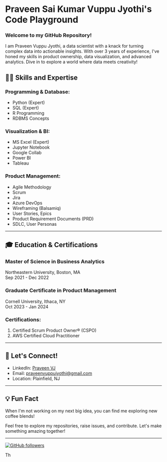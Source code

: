 # Praveen Sai Kumar Vuppu Jyothi's Code Playground 

### Welcome to my GitHub Repository!

I am Praveen Vuppu Jyothi, a data scientist with a knack for turning complex data into actionable insights. With over 3 years of experience,
I've honed my skills in product ownership, data visualization, and advanced analytics. Dive in to explore a world where data meets creativity!

## 🧑‍💻 Skills and Expertise

### Programming & Database:
- Python (Expert)
- SQL (Expert)
- R Programming
- RDBMS Concepts

### Visualization & BI:
- MS Excel (Expert)
- Jupyter Notebook
- Google Collab
- Power BI
- Tableau

### Product Management:
- Agile Methodology
- Scrum
- Jira
- Azure DevOps
- Wireframing (Balsamiq)
- User Stories, Epics
- Product Requirement Documents (PRD)
- SDLC, User Personas

---

## 🎓 Education & Certifications

### Master of Science in Business Analytics
Northeastern University, Boston, MA  
Sep 2021 - Dec 2022

### Graduate Certificate in Product Management
Cornell University, Ithaca, NY  
Oct 2023 - Jan 2024

### Certifications:
1. Certified Scrum Product Owner® (CSPO)
2. AWS Certified Cloud Practitioner

---

## 🌟 Let's Connect!

- LinkedIn: [Praveen VJ](https://www.linkedin.com/in/praveen-sai-kumar-vj/)
- Email: [praveenvuppujyothi@gmail.com](mailto:praveenvuppujyothi@gmail.com)
- Location: Plainfield, NJ

---

## 💡 Fun Fact

When I'm not working on my next big idea, you can find me exploring new coffee blends! 

Feel free to explore my repositories, raise issues, and contribute. Let's make something amazing together!

---

[![GitHub followers](https://img.shields.io/github/followers/your-github-username?style=social)](https://github.com/your-github-username)


 Th
